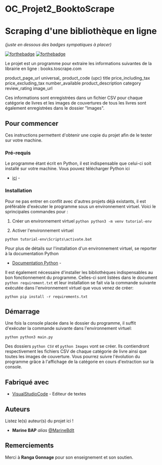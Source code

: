# OC_Projet2_BooktoScrape
# Scraping d'une bibliothèque en ligne
_(juste en dessous des badges sympatiques à placer)_

[![forthebadge](http://forthebadge.com/images/badges/built-with-love.svg)](http://forthebadge.com)  [![forthebadge](http://forthebadge.com/images/badges/powered-by-electricity.svg)](http://forthebadge.com)

Le projet est un programme pour extraire les informations suivantes de la librairie en ligne : books.toscrape.com

product_page_url
universal_ product_code (upc)
title
price_including_tax
price_excluding_tax
number_available
product_description
category
review_rating
image_url

Ces informations sont enregistrées dans un fichier CSV pour chaque catégorie de livres et les images de couvertures de tous les livres sont également enregistrées dans le dossier "Images".

## Pour commencer

Ces instructions permettent d'obtenir une copie du projet afin de le tester sur votre machine.

### Pré-requis

Le programme étant écrit en Python, il est indispensable que celui-ci soit installé sur votre machine. Vous pouvez télécharger Python ici
* [ici](https://www.python.org/downloads/) - 

### Installation

Pour ne pas entrer en conflit avec d'autres projets déjà existants, il est préférable d'exécuter le programme sous un environnement virtuel.
Voici le sprincipales commandes pour :

1. Créer un environnement virtuel 
```python python3 -m venv tutorial-env```

2. Activer l'environnement virtuel

```python tutorial-env\Scripts\activate.bat```

Pour plus de détails sur l'installation d'un environnement virtuel, se reporter à la documentation Python
* [Documentation Python](https://docs.python.org/fr/3.6/tutorial/venv.html/) - 

Il est également nécessaire d'installer les bibliothèques indispensables au bon fonctionnement du programme. Celles-ci sont listées dans le document ```python requirement.txt``` et leur installation se fait via la commande suivante exécutée dans l'environnement virtuel que vous venez de créer:

```python pip install -r requirements.txt```

## Démarrage

Une fois la console placée dans le dossier du programme, il suffit d'exécuter la commande suivante dans l'environnement virtuel:

```python python3 main.py```

Des dossiers ```python CSV``` et ```python Images``` vont se créer. Ils contiendront respectivement les fichiers CSV de chaque catégorie de livre ainsi que toutes les images de couverture. Vous pourrez suivre l'évolution du programme grâce à l'affichage de la catégorie en cours d'extraction sur la console.

## Fabriqué avec

* [VisualStudioCode](https://code.visualstudio.com/) - Editeur de textes


## Auteurs
Listez le(s) auteur(s) du projet ici !
* **Marine BAP** _alias_ [@MarineBdlt](https://github.com/outout14)


## Remerciements

Merci à **Ranga Gonnage** pour son enseignement et son soutien.



